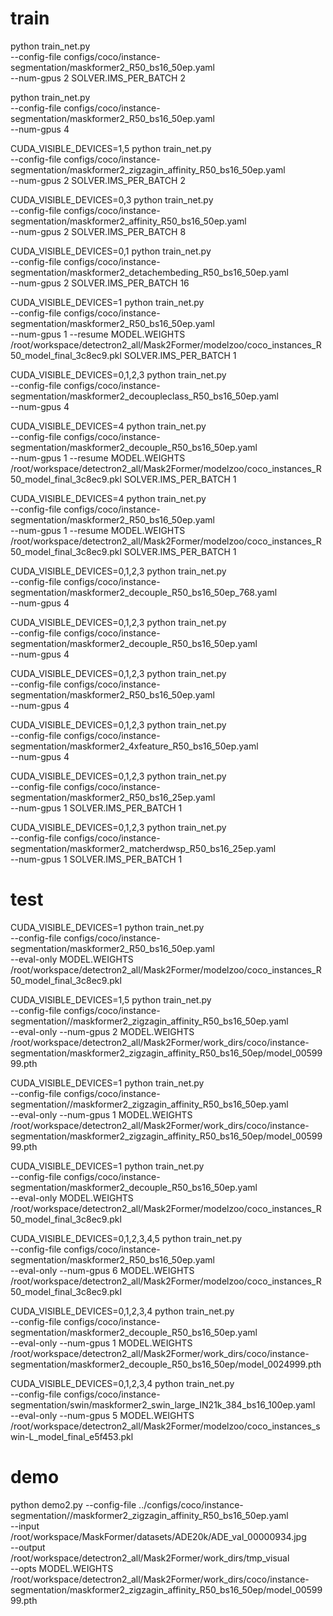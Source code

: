# train
python train_net.py \
  --config-file configs/coco/instance-segmentation/maskformer2_R50_bs16_50ep.yaml \
  --num-gpus 2 SOLVER.IMS_PER_BATCH 2 

python train_net.py \
  --config-file configs/coco/instance-segmentation/maskformer2_R50_bs16_50ep.yaml \
  --num-gpus 4

CUDA_VISIBLE_DEVICES=1,5 python train_net.py \
  --config-file configs/coco/instance-segmentation/maskformer2_zigzagin_affinity_R50_bs16_50ep.yaml \
  --num-gpus 2 SOLVER.IMS_PER_BATCH 2

CUDA_VISIBLE_DEVICES=0,3 python train_net.py \
  --config-file configs/coco/instance-segmentation/maskformer2_affinity_R50_bs16_50ep.yaml \
  --num-gpus 2 SOLVER.IMS_PER_BATCH 8

CUDA_VISIBLE_DEVICES=0,1 python train_net.py \
  --config-file configs/coco/instance-segmentation/maskformer2_detachembeding_R50_bs16_50ep.yaml \
  --num-gpus 2 SOLVER.IMS_PER_BATCH 16


CUDA_VISIBLE_DEVICES=1 python train_net.py \
  --config-file configs/coco/instance-segmentation/maskformer2_R50_bs16_50ep.yaml \
  --num-gpus 1 --resume MODEL.WEIGHTS /root/workspace/detectron2_all/Mask2Former/modelzoo/coco_instances_R50_model_final_3c8ec9.pkl SOLVER.IMS_PER_BATCH 1 

CUDA_VISIBLE_DEVICES=0,1,2,3 python train_net.py \
  --config-file configs/coco/instance-segmentation/maskformer2_decoupleclass_R50_bs16_50ep.yaml \
  --num-gpus 4

CUDA_VISIBLE_DEVICES=4 python train_net.py \
  --config-file configs/coco/instance-segmentation/maskformer2_decouple_R50_bs16_50ep.yaml \
  --num-gpus 1 --resume MODEL.WEIGHTS /root/workspace/detectron2_all/Mask2Former/modelzoo/coco_instances_R50_model_final_3c8ec9.pkl SOLVER.IMS_PER_BATCH 1 

CUDA_VISIBLE_DEVICES=4 python train_net.py \
  --config-file configs/coco/instance-segmentation/maskformer2_R50_bs16_50ep.yaml \
  --num-gpus 1 --resume MODEL.WEIGHTS /root/workspace/detectron2_all/Mask2Former/modelzoo/coco_instances_R50_model_final_3c8ec9.pkl SOLVER.IMS_PER_BATCH 1 



CUDA_VISIBLE_DEVICES=0,1,2,3 python train_net.py \
  --config-file configs/coco/instance-segmentation/maskformer2_decouple_R50_bs16_50ep_768.yaml \
  --num-gpus 4 

CUDA_VISIBLE_DEVICES=0,1,2,3 python train_net.py \
  --config-file configs/coco/instance-segmentation/maskformer2_decouple_R50_bs16_50ep.yaml \
  --num-gpus 4

CUDA_VISIBLE_DEVICES=0,1,2,3 python train_net.py \
  --config-file configs/coco/instance-segmentation/maskformer2_R50_bs16_50ep.yaml \
  --num-gpus 4

CUDA_VISIBLE_DEVICES=0,1,2,3 python train_net.py \
  --config-file configs/coco/instance-segmentation/maskformer2_4xfeature_R50_bs16_50ep.yaml \
  --num-gpus 4

CUDA_VISIBLE_DEVICES=0,1,2,3 python train_net.py \
  --config-file configs/coco/instance-segmentation/maskformer2_R50_bs16_25ep.yaml \
  --num-gpus 1 SOLVER.IMS_PER_BATCH 1 

CUDA_VISIBLE_DEVICES=0,1,2,3 python train_net.py \
  --config-file configs/coco/instance-segmentation/maskformer2_matcherdwsp_R50_bs16_25ep.yaml \
  --num-gpus 1 SOLVER.IMS_PER_BATCH 1 
# test

CUDA_VISIBLE_DEVICES=1 python train_net.py \
  --config-file configs/coco/instance-segmentation/maskformer2_R50_bs16_50ep.yaml \
  --eval-only MODEL.WEIGHTS /root/workspace/detectron2_all/Mask2Former/modelzoo/coco_instances_R50_model_final_3c8ec9.pkl

CUDA_VISIBLE_DEVICES=1,5 python train_net.py \
  --config-file configs/coco/instance-segmentation//maskformer2_zigzagin_affinity_R50_bs16_50ep.yaml \
  --eval-only --num-gpus 2 MODEL.WEIGHTS /root/workspace/detectron2_all/Mask2Former/work_dirs/coco/instance-segmentation/maskformer2_zigzagin_affinity_R50_bs16_50ep/model_0059999.pth

CUDA_VISIBLE_DEVICES=1 python train_net.py \
  --config-file configs/coco/instance-segmentation//maskformer2_zigzagin_affinity_R50_bs16_50ep.yaml \
  --eval-only --num-gpus 1 MODEL.WEIGHTS /root/workspace/detectron2_all/Mask2Former/work_dirs/coco/instance-segmentation/maskformer2_zigzagin_affinity_R50_bs16_50ep/model_0059999.pth


CUDA_VISIBLE_DEVICES=1 python train_net.py \
  --config-file configs/coco/instance-segmentation/maskformer2_decouple_R50_bs16_50ep.yaml \
  --eval-only MODEL.WEIGHTS /root/workspace/detectron2_all/Mask2Former/modelzoo/coco_instances_R50_model_final_3c8ec9.pkl

CUDA_VISIBLE_DEVICES=0,1,2,3,4,5 python train_net.py \
  --config-file configs/coco/instance-segmentation/maskformer2_R50_bs16_50ep.yaml \
  --eval-only --num-gpus 6 MODEL.WEIGHTS /root/workspace/detectron2_all/Mask2Former/modelzoo/coco_instances_R50_model_final_3c8ec9.pkl

CUDA_VISIBLE_DEVICES=0,1,2,3,4 python train_net.py \
  --config-file configs/coco/instance-segmentation/maskformer2_decouple_R50_bs16_50ep.yaml \
  --eval-only --num-gpus 1 MODEL.WEIGHTS /root/workspace/detectron2_all/Mask2Former/work_dirs/coco/instance-segmentation/maskformer2_decouple_R50_bs16_50ep/model_0024999.pth


CUDA_VISIBLE_DEVICES=0,1,2,3,4 python train_net.py \
  --config-file configs/coco/instance-segmentation/swin/maskformer2_swin_large_IN21k_384_bs16_100ep.yaml \
  --eval-only --num-gpus 5 MODEL.WEIGHTS /root/workspace/detectron2_all/Mask2Former/modelzoo/coco_instances_swin-L_model_final_e5f453.pkl

# demo
python demo2.py --config-file ../configs/coco/instance-segmentation//maskformer2_zigzagin_affinity_R50_bs16_50ep.yaml \
  --input /root/workspace/MaskFormer/datasets/ADE20k/ADE_val_00000934.jpg \
  --output /root/workspace/detectron2_all/Mask2Former/work_dirs/tmp_visual \
  --opts MODEL.WEIGHTS /root/workspace/detectron2_all/Mask2Former/work_dirs/coco/instance-segmentation/maskformer2_zigzagin_affinity_R50_bs16_50ep/model_0059999.pth